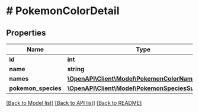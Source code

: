 # # PokemonColorDetail

## Properties

Name | Type | Description | Notes
------------ | ------------- | ------------- | -------------
**id** | **int** |  | [readonly]
**name** | **string** |  |
**names** | [**\OpenAPI\Client\Model\PokemonColorName[]**](PokemonColorName.md) |  |
**pokemon_species** | [**\OpenAPI\Client\Model\PokemonSpeciesSummary[]**](PokemonSpeciesSummary.md) |  |

[[Back to Model list]](../../README.md#models) [[Back to API list]](../../README.md#endpoints) [[Back to README]](../../README.md)
